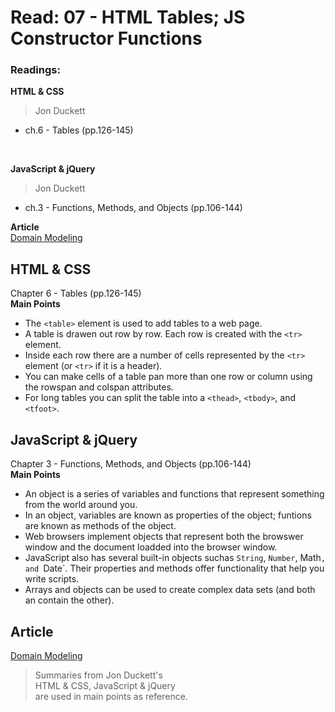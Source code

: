 # Read: 07 - HTML Tables; JS Constructor Functions

### Readings:
**HTML & CSS**
>Jon Duckett

- ch.6 - Tables (pp.126-145)

<br>

**JavaScript & jQuery**
>Jon Duckett

- ch.3 - Functions, Methods, and Objects (pp.106-144)


**Article**<br>
[Domain Modeling](https://github.com/codefellows/domain_modeling#domain-modeling)



## **HTML & CSS** 

Chapter 6 - Tables (pp.126-145)
<br>
**Main Points**
- The `<table>` element is used to add tables to a web page.
- A table is drawen out row by row. Each row is created with the `<tr>` element.
- Inside each row there are a number of cells represented by the `<tr>` element (or `<tr>` if it is a header).
- You can make cells of a table pan more than one row or column using the rowspan and colspan attributes.
- For long tables you can split the table into a `<thead>`, `<tbody>`, and `<tfoot>`.


## **JavaScript & jQuery**

Chapter 3 - Functions, Methods, and Objects (pp.106-144)
<br>
**Main Points**
- An object is a series of variables and functions that represent something from the world around you.
- In an object, variables are known as properties of the object; funtions are known as methods of the object.
- Web browsers implement objects that represent both the browswer window and the document loadded into the browser window.
- JavaScript also has several built-in objects suchas `String`, `Number`, Math`, and `Date`. Their properties and methods offer functionality that help you write scripts.
- Arrays and objects can be used to create complex data sets (and both an contain the other).



## **Article** <br>

[Domain Modeling](https://github.com/codefellows/domain_modeling#domain-modeling) <br>





>Summaries from Jon Duckett's<br>
>HTML & CSS, JavaScript & jQuery <br>
>are used in main points as reference.